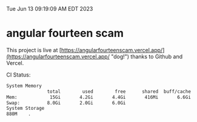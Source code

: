 Tue Jun 13 09:19:09 AM EDT 2023

# angular fourteen scam


This project is live at [https://angularfourteenscam.vercel.app/](https://angularfourteenscam.vercel.app/ "dog!") thanks to Github and Vercel.

CI Status: 

```bash
System Memory
               total        used        free      shared  buff/cache   available
Mem:            15Gi       4.2Gi       4.4Gi       416Mi       6.6Gi        10Gi
Swap:          8.0Gi       2.0Gi       6.0Gi
System Storage
880M	.
```

